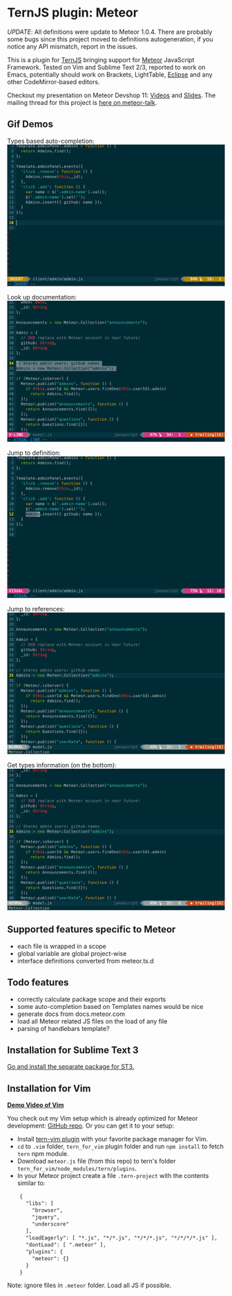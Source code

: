 TernJS plugin: Meteor
===

*UPDATE*: All definitions were update to Meteor 1.0.4. There are probably some
bugs since this project moved to definitions autogeneration, if you notice any
API mismatch, report in the issues.

This is a plugin for [TernJS](http://ternjs.net) bringing support for
[Meteor](https://www.meteor.com) JavaScript Framework. Tested on Vim and Sublime
Text 2/3, reported to work on Emacs, potentially should work on Brackets,
LightTable, [Eclipse](https://github.com/angelozerr/tern.java/wiki/Tern-&-Meteor-support) and any other CodeMirror-based editors.

Checkout my presentation on Meteor Devshop 11: [Videos](https://www.youtube.com/watch?v=Lqcs6hPOcFw#t=6227) and [Slides](https://slid.es/slavakim/meteor).
The mailing thread for this project is [here on meteor-talk](https://groups.google.com/forum/#!searchin/meteor-talk/tern/meteor-talk/b_yGWIqXl7Y/UYsGCGLWu7sJ).

Gif Demos
---

Types based auto-completion:
![tern-vim-completion.gif](/demo-gifs/tern-vim-completion.gif)

Look up documentation:
![tern-vim-doc.gif](/demo-gifs/tern-vim-doc.gif)

Jump to definition:
![tern-vim-jump-to-def.gif](/demo-gifs/tern-vim-jump-to-def.gif)

Jump to references:
![tern-vim-refs.gif](/demo-gifs/tern-vim-refs.gif)

Get types information (on the bottom):
![tern-vim-types.gif](/demo-gifs/tern-vim-types.gif)

Supported features specific to Meteor
---

- each file is wrapped in a scope
- global variable are global project-wise
- interface definitions converted from meteor.ts.d

Todo features
---

- correctly calculate package scope and their exports
- some auto-completion based on Templates names would be nice
- generate docs from docs.meteor.com
- load all Meteor related JS files on the load of any file
- parsing of handlebars template?


Installation for Sublime Text 3
---

[Go and install the separate package for ST3.](https://github.com/Slava/tern-meteor-sublime)

Installation for Vim
---

**[Demo Video of Vim](https://www.youtube.com/watch?v=TIE9ZOqlvFo)**

You check out my Vim setup which is already optimized for Meteor development:
[GitHub repo](https://github.com/Slava/vimrc). Or you can get it to your setup:

- Install [tern-vim plugin](https://github.com/marijnh/tern_for_vim) with your
  favorite package manager for Vim.
- `cd` to `.vim` folder, `tern_for_vim` plugin folder and run `npm install` to
  fetch `tern` npm module.
- Download `meteor.js` file (from this repo) to tern's folder
  `tern_for_vim/node_modules/tern/plugins`.
- In your Meteor project create a file `.tern-project` with the contents similar
  to:

```
    {
      "libs": [
        "browser",
        "jquery",
        "underscore"
      ],
      "loadEagerly": [ "*.js", "*/*.js", "*/*/*.js", "*/*/*/*.js" ],
      "dontLoad": [ ".meteor" ],
      "plugins": {
        "meteor": {}
      }
    }
```

Note: ignore files in `.meteor` folder. Load all JS if possible.



